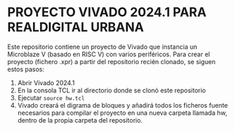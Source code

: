 # PROYECTO VIVADO 2024.1 PARA REALDIGITAL URBANA
Este repositorio contiene un proyecto de Vivado que instancia un Microblaze V (basado en RISC V) con varios periféricos.
Para crear el proyecto (fichero .xpr) a partir del repositorio recién clonado, se siguen estos pasos:
1. Abrir Vivado 2024.1
2. En la consola TCL ir al directorio donde se clonó este repositorio
3. Ejecutar ``source hw.tcl``
4. Vivado creará el digrama de bloques y añadirá todos los ficheros fuente necesarios para compilar el proyecto en una nueva carpeta llamada hw, dentro de la propia carpeta del repositorio.
